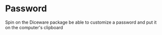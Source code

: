 # Password
Spin on the Diceware package be able to customize a password and put it on the computer's clipboard
